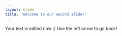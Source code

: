 ```yaml
---
layout: slide
title: "Welcome to our second slide!"
---
```

Your text is edited now :)
Use the left arrow to go back!
